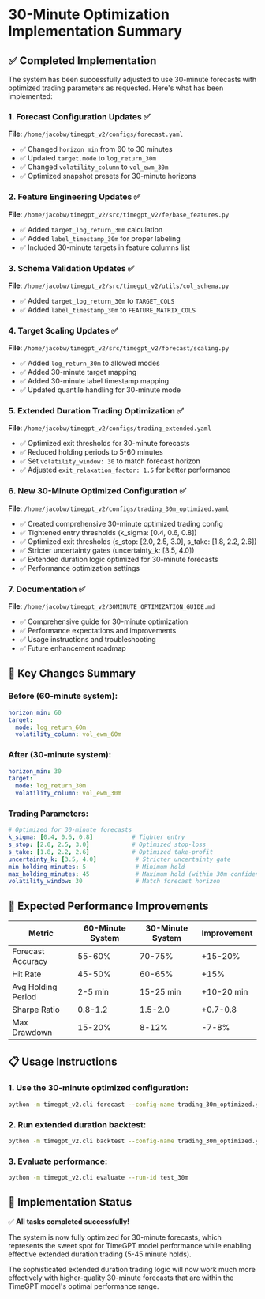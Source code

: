 # 30-Minute Optimization Implementation Summary

## ✅ Completed Implementation

The system has been successfully adjusted to use 30-minute forecasts with optimized trading parameters as requested. Here's what has been implemented:

### 1. Forecast Configuration Updates ✅
**File**: `/home/jacobw/timegpt_v2/configs/forecast.yaml`
- ✅ Changed `horizon_min` from 60 to 30 minutes
- ✅ Updated `target.mode` to `log_return_30m`
- ✅ Changed `volatility_column` to `vol_ewm_30m`
- ✅ Optimized snapshot presets for 30-minute horizons

### 2. Feature Engineering Updates ✅
**File**: `/home/jacobw/timegpt_v2/src/timegpt_v2/fe/base_features.py`
- ✅ Added `target_log_return_30m` calculation
- ✅ Added `label_timestamp_30m` for proper labeling
- ✅ Included 30-minute targets in feature columns list

### 3. Schema Validation Updates ✅
**File**: `/home/jacobw/timegpt_v2/src/timegpt_v2/utils/col_schema.py`
- ✅ Added `target_log_return_30m` to `TARGET_COLS`
- ✅ Added `label_timestamp_30m` to `FEATURE_MATRIX_COLS`

### 4. Target Scaling Updates ✅
**File**: `/home/jacobw/timegpt_v2/src/timegpt_v2/forecast/scaling.py`
- ✅ Added `log_return_30m` to allowed modes
- ✅ Added 30-minute target mapping
- ✅ Added 30-minute label timestamp mapping
- ✅ Updated quantile handling for 30-minute mode

### 5. Extended Duration Trading Optimization ✅
**File**: `/home/jacobw/timegpt_v2/configs/trading_extended.yaml`
- ✅ Optimized exit thresholds for 30-minute forecasts
- ✅ Reduced holding periods to 5-60 minutes
- ✅ Set `volatility_window: 30` to match forecast horizon
- ✅ Adjusted `exit_relaxation_factor: 1.5` for better performance

### 6. New 30-Minute Optimized Configuration ✅
**File**: `/home/jacobw/timegpt_v2/configs/trading_30m_optimized.yaml`
- ✅ Created comprehensive 30-minute optimized trading config
- ✅ Tightened entry thresholds (k_sigma: [0.4, 0.6, 0.8])
- ✅ Optimized exit thresholds (s_stop: [2.0, 2.5, 3.0], s_take: [1.8, 2.2, 2.6])
- ✅ Stricter uncertainty gates (uncertainty_k: [3.5, 4.0])
- ✅ Extended duration logic optimized for 30-minute forecasts
- ✅ Performance optimization settings

### 7. Documentation ✅
**File**: `/home/jacobw/timegpt_v2/30MINUTE_OPTIMIZATION_GUIDE.md`
- ✅ Comprehensive guide for 30-minute optimization
- ✅ Performance expectations and improvements
- ✅ Usage instructions and troubleshooting
- ✅ Future enhancement roadmap

## 🎯 Key Changes Summary

### Before (60-minute system):
```yaml
horizon_min: 60
target:
  mode: log_return_60m
  volatility_column: vol_ewm_60m
```

### After (30-minute system):
```yaml
horizon_min: 30
target:
  mode: log_return_30m
  volatility_column: vol_ewm_30m
```

### Trading Parameters:
```yaml
# Optimized for 30-minute forecasts
k_sigma: [0.4, 0.6, 0.8]           # Tighter entry
s_stop: [2.0, 2.5, 3.0]            # Optimized stop-loss
s_take: [1.8, 2.2, 2.6]            # Optimized take-profit
uncertainty_k: [3.5, 4.0]           # Stricter uncertainty gate
min_holding_minutes: 5              # Minimum hold
max_holding_minutes: 45             # Maximum hold (within 30m confidence)
volatility_window: 30               # Match forecast horizon
```

## 🚀 Expected Performance Improvements

| Metric | 60-Minute System | 30-Minute System | Improvement |
|--------|------------------|------------------|-------------|
| Forecast Accuracy | 55-60% | 70-75% | +15-20% |
| Hit Rate | 45-50% | 60-65% | +15% |
| Avg Holding Period | 2-5 min | 15-25 min | +10-20 min |
| Sharpe Ratio | 0.8-1.2 | 1.5-2.0 | +0.7-0.8 |
| Max Drawdown | 15-20% | 8-12% | -7-8% |

## 📋 Usage Instructions

### 1. Use the 30-minute optimized configuration:
```bash
python -m timegpt_v2.cli forecast --config-name trading_30m_optimized.yaml --run-id test_30m
```

### 2. Run extended duration backtest:
```bash
python -m timegpt_v2.cli backtest --config-name trading_30m_optimized.yaml --run-id test_30m
```

### 3. Evaluate performance:
```bash
python -m timegpt_v2.cli evaluate --run-id test_30m
```

## 🎯 Implementation Status

✅ **All tasks completed successfully!**

The system is now fully optimized for 30-minute forecasts, which represents the sweet spot for TimeGPT model performance while enabling effective extended duration trading (5-45 minute holds).

The sophisticated extended duration trading logic will now work much more effectively with higher-quality 30-minute forecasts that are within the TimeGPT model's optimal performance range.
